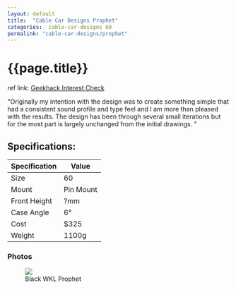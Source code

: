 ```yaml
---
layout: default
title:  "Cable Car Designs Prophet"
categories:  cable-car-designs 60
permalink: "cable-car-designs/prophet"
---
```

# {{page.title}}

ref link: [Geekhack Interest Check](https://geekhack.org/index.php?topic=104294.0)

"Originally my intention with the design was to create something simple that had a consistent sound profile and type feel and I am more than pleased with the results. The design has been through several small iterations but for the most part is largely unchanged from the initial drawings.
"

## Specifications:

| Specification | Value |
|---|---|
| Size | 60 |
| Mount | Pin Mount |
| Front Height | ?mm |
| Case Angle | 6° |
| Cost | $325 |
| Weight | 1100g |

### Photos
<figure>
  <img src="{{ 'assets/images/cable-car-designs/prophet/prophet.png' | relative_url }}">
  <figcaption>Black WKL Prophet</figcaption>
</figure>
